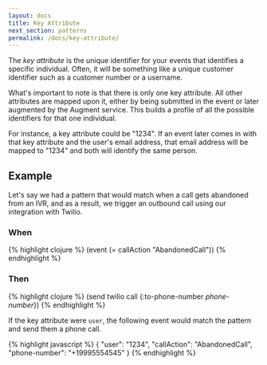 ```yaml
---
layout: docs
title: Key Attribute
next_section: patterns
permalink: /docs/key-attribute/
---
```


The *key attribute* is the unique identifier for your events that identifies a specific individual. Often, it will be something like a unique customer identifier such as a customer number or a username.

What's important to note is that there is only one key attribute. All other attributes are mapped upon it, either by being submitted in the event or later augmented by the Augment service. This builds a profile of all the possible identifiers for that one individual.

For instance, a key attribute could be "1234". If an event later comes in
with that key attribute and the user's email address, that email address will be
mapped to "1234" and both will identify the same person.

## Example

Let's say we had a pattern that would match when a call gets abandoned from an
IVR, and as a result, we trigger an outbound call using our integration with Twilio.

### When
{% highlight clojure %}
(event (= callAction "AbandonedCall"))
{% endhighlight %}

### Then
{% highlight clojure %}
(send twilio call {:to-phone-number *phone-number*})
{% endhighlight %}

If the key attribute were `user`, the following event would match the pattern
and send them a phone call.

{% highlight javascript %}
{
  "user": "1234",
  "callAction": "AbandonedCall",
  "phone-number": "+19995554545"
}
{% endhighlight %}

